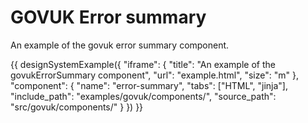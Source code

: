# GOVUK Error summary

An example of the govuk error summary component.

{{ designSystemExample({
"iframe": {
    "title": "An example of the govukErrorSummary component",
    "url": "example.html",
    "size": "m"
},
"component": {
    "name": "error-summary",
    "tabs": ["HTML", "jinja"],
    "include_path": "examples/govuk/components/",
    "source_path": "src/govuk/components/"
}
}) }}
